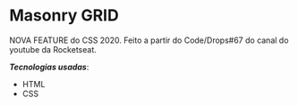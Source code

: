 # Masonry GRID
NOVA FEATURE do CSS 2020. 
Feito a partir do Code/Drops#67 do canal do youtube da Rocketseat.

***Tecnologias usadas***: 
* HTML
* CSS